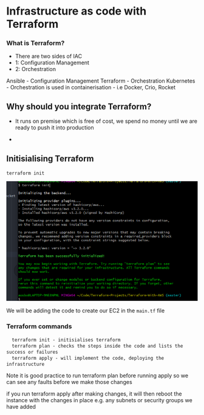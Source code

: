 # Infrastructure as code with Terraform

### What is Terraform?

- There are two sides of IAC
- 1: Configuration Management
- 2: Orchestration

Ansible - Configuration Management
Terraform - Orchestration
Kubernetes - Orchestration is used in containerisation  - i.e Docker, Crio, Rocket


## Why should you integrate Terraform?

- It runs on premise which is free of cost, we spend no money until we are ready
to push it into production

-


## Initisialising Terraform

```
terraform init
```

![](/images/terraform-init.png)

We will be adding the code to create our EC2 in the `main.tf` file

### Terraform commands
```
  terraform init - initisialises terraform
  terraform plan - checks the steps inside the code and lists the success or failures
  terraform apply - will implement the code, deploying the infrastructure
```

Note it is good practice to run terraform plan before running apply so we can see
any faults before we make those changes


if you run terraform apply after making changes, it will then reboot the instance
with the changes in place e.g. any subnets or security groups we have added
